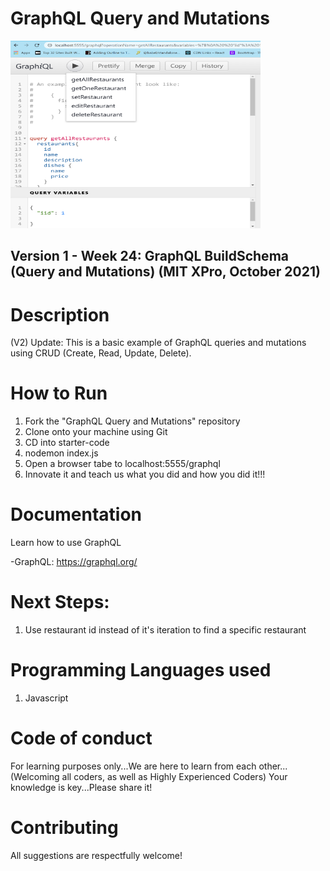 # GraphQL Query and Mutations

<img src="https://github.com/jamallangoy/GraphQL-Queries-and-Mutations/blob/master/GraphQL%20Query%20and%20Mutation%20(Snippet%201).PNG?raw=true" width="400px" height="300px" />


## Version 1 - Week 24: GraphQL BuildSchema (Query and Mutations) (MIT XPro, October 2021)

# Description

(V2) Update: This is a basic example of GraphQL queries and mutations using CRUD (Create, Read, Update, Delete).

# How to Run

1) Fork the "GraphQL Query and Mutations" repository
2) Clone onto your machine using Git
3) CD into starter-code
4) nodemon index.js
5) Open a browser tabe to localhost:5555/graphql
6) Innovate it and teach us what you did and how you did it!!!


# Documentation

Learn how to use GraphQL

-GraphQL: https://graphql.org/

# Next Steps:
1) Use restaurant id instead of it's iteration to find a specific restaurant



# Programming Languages used
1) Javascript


# Code of conduct
For learning purposes only...We are here to learn from each other...(Welcoming all coders, as well as Highly Experienced Coders) Your knowledge is key...Please share it!

# Contributing
All suggestions are respectfully welcome! 
